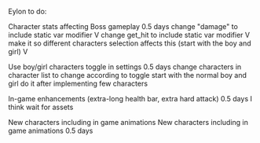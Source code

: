 Eylon to do:

Character stats affecting Boss gameplay 0.5  days 
	change "damage" to include static var modifier V
	change get_hit to include static var modifier V
	make it so different characters selection affects this (start with the boy and girl) V

Use boy/girl characters toggle in settings 0.5  days 
	change characters in character list to change according to toggle
	start with the normal boy and girl
	do it after implementing few characters
	
In-game enhancements (extra-long health bar, extra hard attack) 0.5  days
	I think wait for assets
	

New characters including in game animations New characters including in game animations 0.5 days

